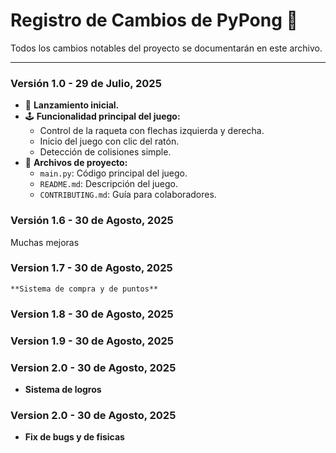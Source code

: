 # Registro de Cambios de PyPong 🏓

Todos los cambios notables del proyecto se documentarán en este archivo.

---

### Versión 1.0 - 29 de Julio, 2025

* 🎉 **Lanzamiento inicial.**
* 🕹️ **Funcionalidad principal del juego:**
    * Control de la raqueta con flechas izquierda y derecha.
    * Inicio del juego con clic del ratón.
    * Detección de colisiones simple.
* 📄 **Archivos de proyecto:**
    * `main.py`: Código principal del juego.
    * `README.md`: Descripción del juego.
    * `CONTRIBUTING.md`: Guía para colaboradores.
    
### Versión 1.6 - 30 de Agosto, 2025
   
   Muchas mejoras
   
### Version 1.7 - 30 de Agosto, 2025

    **Sistema de compra y de puntos**

### Version 1.8 - 30 de Agosto, 2025

### Version 1.9 - 30 de Agosto, 2025

### Version 2.0 - 30 de Agosto, 2025

* **Sistema de logros**

### Version 2.0 - 30 de Agosto, 2025

* **Fix de bugs y de fisicas**